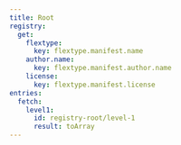 ```yaml
---
title: Root
registry:
  get:
    flextype:
      key: flextype.manifest.name
    author.name:
      key: flextype.manifest.author.name
    license:
      key: flextype.manifest.license
entries:
  fetch:
    level1:
      id: registry-root/level-1
      result: toArray
---
```

